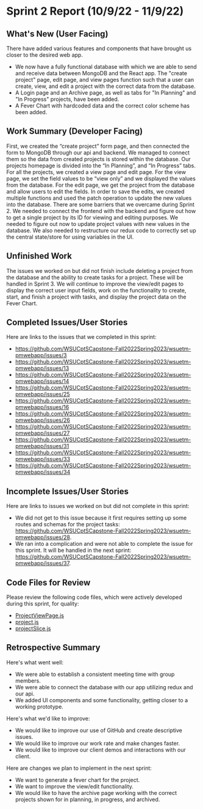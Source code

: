 # Sprint 2 Report (10/9/22 - 11/9/22)

## What's New (User Facing)

There have added various features and components that have brought us closer to the desired web app.

*  We now have a fully functional database with which we are able to send and receive data between MongoDB and the React app. The "create project" page, edit page, and view pages function such that a user can create, view, and edit a project with the correct data from the database.
* A Login page and an Archive page, as well as tabs for "In Planning" and "In Progress" projects, have been added.
* A Fever Chart with hardcoded data and the correct color scheme has been added. 

## Work Summary (Developer Facing)

First, we created the “create project” form page, and then connected the form to MongoDB through our api and backend. We managed to connect them so the data from created projects is stored within the database. Our projects homepage is divided into the “In Planning”, and “In Progress” tabs. For all the projects, we created a view page and edit page. For the view page, we set the field values to be “view only” and we displayed the values from the database. For the edit page, we get the project from the database and allow users to edit the fields. In order to save the edits, we created multiple functions and used the patch operation to update the new values into the database. There are some barriers that we overcame during Sprint 2. We needed to connect the frontend with the backend and figure out how to get a single project by its ID for viewing and editing purposes. We needed to figure out now to update project values with new values in the database. We also needed to restructure our redux code to correctly set up the central state/store for using variables in the UI. 

## Unfinished Work

The issues we worked on but did not finish include deleting a project from the database and the ability to create tasks for a project. These will be handled in Sprint 3. We will continue to improve the view/edit pages to display the correct user input fields, work on the functionality to create, start, and finish a project with tasks, and display the project data on the Fever Chart. 

## Completed Issues/User Stories
Here are links to the issues that we completed in this sprint:

* https://github.com/WSUCptSCapstone-Fall2022Spring2023/wsuetm-pmwebapp/issues/3
* https://github.com/WSUCptSCapstone-Fall2022Spring2023/wsuetm-pmwebapp/issues/13
* https://github.com/WSUCptSCapstone-Fall2022Spring2023/wsuetm-pmwebapp/issues/14
* https://github.com/WSUCptSCapstone-Fall2022Spring2023/wsuetm-pmwebapp/issues/25 
* https://github.com/WSUCptSCapstone-Fall2022Spring2023/wsuetm-pmwebapp/issues/16
* https://github.com/WSUCptSCapstone-Fall2022Spring2023/wsuetm-pmwebapp/issues/26
* https://github.com/WSUCptSCapstone-Fall2022Spring2023/wsuetm-pmwebapp/issues/27
* ​​https://github.com/WSUCptSCapstone-Fall2022Spring2023/wsuetm-pmwebapp/issues/31
* https://github.com/WSUCptSCapstone-Fall2022Spring2023/wsuetm-pmwebapp/issues/33
* https://github.com/WSUCptSCapstone-Fall2022Spring2023/wsuetm-pmwebapp/issues/34
 
 ## Incomplete Issues/User Stories
 Here are links to issues we worked on but did not complete in this sprint:

* We did not get to this issue because it first requires setting up some routes and schemas for the project tasks: https://github.com/WSUCptSCapstone-Fall2022Spring2023/wsuetm-pmwebapp/issues/28.
* We ran into a complication and were not able to complete the issue for this sprint. It will be handled in the next sprint: https://github.com/WSUCptSCapstone-Fall2022Spring2023/wsuetm-pmwebapp/issues/37.

## Code Files for Review
Please review the following code files, which were actively developed during this sprint, for quality:

 * [ProjectViewPage.js](https://github.com/WSUCptSCapstone-Fall2022Spring2023/wsuetm-pmwebapp/blob/main/VPMApp/client/src/pages/Projects/ProjectViewPage.js)
 * [project.js](https://github.com/WSUCptSCapstone-Fall2022Spring2023/wsuetm-pmwebapp/blob/main/VPMApp/server/controllers/project.js)
 * [projectSlice.js](https://github.com/WSUCptSCapstone-Fall2022Spring2023/wsuetm-pmwebapp/blob/main/VPMApp/client/src/features/projectSlice.js)

## Retrospective Summary

Here's what went well:
 * We were able to establish a consistent meeting time with group members.
 * We were able to connect the database with our app utilizing redux and our api. 
 * We added UI components and some functionality, getting closer to a working prototype. 

Here's what we'd like to improve:
 * We would like to improve our use of GitHub and create descriptive issues. 
 * We would like to improve our work rate and make changes faster. 
 * We would like to improve our client demos and interactions with our client. 

Here are changes we plan to implement in the next sprint:
 * We want to generate a fever chart for the project.
 * We want to improve the view/edit functionality. 
 * We would like to have the archive page working with the correct projects shown for in planning, in progress, and archived.
